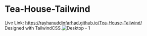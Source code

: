 # Tea-House-Tailwind
Live Link: https://rayhanuddinfarhad.github.io/Tea-House-Tailwind/
Designed with TailwindCSS.![Desktop - 1](https://user-images.githubusercontent.com/121656899/213902427-298bf95e-013e-4ef0-96cf-9c9b521eb9a0.jpg)

